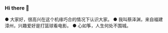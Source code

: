 ### Hi there 👋
   ● 大家好，很高兴在这个机缘巧合的情况下认识大家。
   ● 我叫蔡泽渊，来自福建漳州，兴趣爱好是打篮球看电影。
   ● 心如筝，人生何处不围城。
<!--
**zeyuan629/zeyuan629** is a ✨ _special_ ✨ repository because its `README.md` (this file) appears on your GitHub profile.

Here are some ideas to get you started:
- 🌱 I’m currently learning ...
- 👯 I’m looking to collaborate on ...
- 🤔 I’m looking for help with ...
- 💬 Ask me about ...
- 📫 How to reach me: ...
- 😄 Pronouns: ...
- ⚡ Fun fact: ...
-->

